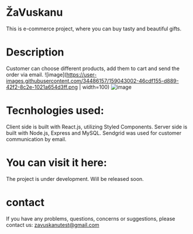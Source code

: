 # ŽaVuskanu

This is e-commerce project, where you can buy tasty and beautiful gifts.

# Description

Customer can choose different products, add them to cart and send the order via email.
![image](https://user-images.githubusercontent.com/34486157/159043002-46cdf155-d889-42f2-8c2e-1021a654d3ff.png | width=100)
![image](https://user-images.githubusercontent.com/34486157/159043448-842d2e3d-b3e2-40e4-9697-408350b4c643.png)



# Tecnhologies used:

Client side is built with React.js, utilizing Styled Components.
Server side is built with Node.js, Express and MySQL.
Sendgrid was used for customer communication by email.

# You can visit it here:
The project is under development. Will be released soon.

# contact
If you have any problems, questions, concerns or suggestions, please contact us: zavuskanutest@gmail.com
